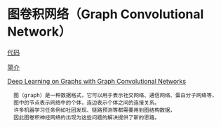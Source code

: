 # 图卷积网络（Graph Convolutional Network）
[代码](https://github.com/Ewenwan/Graph-neural-networks)

[简介](https://tkipf.github.io/graph-convolutional-networks/)

[Deep Learning on Graphs with Graph Convolutional Networks](http://deeploria.gforge.inria.fr/thomasTalk.pdf)

      图（graph）是一种数据格式，它可以用于表示社交网络、通信网络、蛋白分子网络等，
      图中的节点表示网络中的个体，连边表示个体之间的连接关系。
      许多机器学习任务例如社团发现、链路预测等都需要用到图结构数据，
      因此图卷积神经网络的出现为这些问题的解决提供了新的思路。
